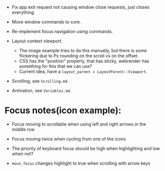 * Fix app exit request not causing window close requests, just closes everything.
* Move window commands to core.
* Re-implement focus navigation using commands.

* Layout context viewport.
    - The image example tries to do this manually, but there is some flickering due to Px rounding on the scroll vs on the offset.
    - CSS has the "position" property, that has sticky, webrender has something for this that we can use?
    - Current idea, have a `layout_parent = LayoutParent::Viewport`.

* Scrolling, see `Scrolling.md`.
* Animation, see `Variables.md`.


# Focus notes(icon example):
* Focus moving to scrollable when using left and right arrows in the middle row
* Focus moving twice when cycling from one of the icons

* The priority of keyboard focus should be high when highlighting and low when not?

* `move_focus` changes highlight to true when scrolling with arrow keys